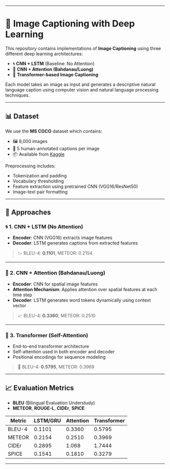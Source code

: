 
---

# 🧠 Image Captioning with Deep Learning

This repository contains implementations of **Image Captioning** using three different deep learning architectures:

- 🌀 **CNN + LSTM** (Baseline: No Attention)
- 🔭 **CNN + Attention (Bahdanau/Luong)**
- 🧬 **Transformer-based Image Captioning**

Each model takes an image as input and generates a descriptive natural language caption using computer vision and natural language processing techniques.


---

## 📊 Dataset

We use the **MS COCO** dataset which contains:
- 🖼️ 8,000 images
- 📝 5 human-annotated captions per image  
- 📦 Available from [Kaggle]([https://www.kaggle.com/datasets/adityajn105/flickr8k](https://www.kaggle.com/datasets/sahilkarne/ms-coco-dataset))

Preprocessing includes:
- Tokenization and padding
- Vocabulary thresholding
- Feature extraction using pretrained CNN (VGG16/ResNet50)
- Image-text pair formatting

---

## 🚀 Approaches

### 🌀 1. CNN + LSTM (No Attention)
- **Encoder**: CNN (VGG16) extracts image features
- **Decoder**: LSTM generates captions from extracted features

> 📉 BLEU-4: **0.1101**, METEOR: 0.2154

---

### 🔭 2. CNN + Attention (Bahdanau/Luong)
- **Encoder**: CNN for spatial image features
- **Attention Mechanism**: Applies attention over spatial features at each time step
- **Decoder**: LSTM generates word tokens dynamically using context vector

> 📈 BLEU-4: **0.3360**, METEOR: 0.2510

---

### 🧬 3. Transformer (Self-Attention)
- End-to-end transformer architecture
- Self-attention used in both encoder and decoder
- Positional encodings for sequence modeling

> 🚀 BLEU-4: **0.5795**, METEOR: 0.3969

---

## 📈 Evaluation Metrics

- **BLEU** (Bilingual Evaluation Understudy)
- **METEOR**, **ROUGE-L**, **CIDEr**, **SPICE**

| Metric              | LSTM/GRU      | Attention      | Transformer    |
|---------------------|---------------|----------------|----------------|
| BLEU-4              | 0.1101        | 0.3360         | 0.5795         |
| METEOR              | 0.2154        | 0.2510         | 0.3969         |
| CIDEr               | 0.2895        | 1.068          | 1.7444         |
| SPICE               | 0.1541        | 0.1810         | 0.3279         |

---
